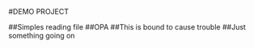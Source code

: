 #DEMO PROJECT

##Simples reading file
##OPA
##This is bound to cause trouble
##Just something going on
